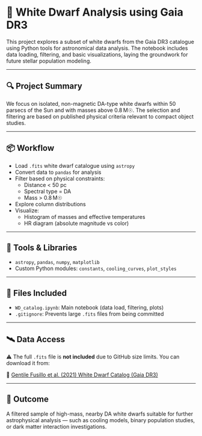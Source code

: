 # 🌌 White Dwarf Analysis using Gaia DR3

This project explores a subset of white dwarfs from the Gaia DR3 catalogue using Python tools for astronomical data analysis. The notebook includes data loading, filtering, and basic visualizations, laying the groundwork for future stellar population modeling.

---

## 🔍 Project Summary

We focus on isolated, non-magnetic DA-type white dwarfs within 50 parsecs of the Sun and with masses above 0.8 M☉. The selection and filtering are based on published physical criteria relevant to compact object studies.

---

## 📦 Workflow

- Load `.fits` white dwarf catalogue using `astropy`
- Convert data to `pandas` for analysis
- Filter based on physical constraints:
  - Distance < 50 pc
  - Spectral type = DA
  - Mass > 0.8 M☉
- Explore column distributions
- Visualize:
  - Histogram of masses and effective temperatures
  - HR diagram (absolute magnitude vs color)

---

## 🧰 Tools & Libraries

- `astropy`, `pandas`, `numpy`, `matplotlib`
- Custom Python modules: `constants`, `cooling_curves`, `plot_styles`

---

## 📁 Files Included

- `WD_catalog.ipynb`: Main notebook (data load, filtering, plots)
- `.gitignore`: Prevents large `.fits` files from being committed

---

## 🛰️ Data Access

⚠️ The full `.fits` file is **not included** due to GitHub size limits. You can download it from:

🔗 [Gentile Fusillo et al. (2021) White Dwarf Catalog (Gaia DR3)](https://warwick.ac.uk/fac/sci/physics/research/astro/research/catalogues/)

---

## 🎯 Outcome

A filtered sample of high-mass, nearby DA white dwarfs suitable for further astrophysical analysis — such as cooling models, binary population studies, or dark matter interaction investigations.
